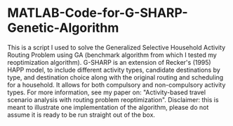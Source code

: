 # MATLAB-Code-for-G-SHARP-Genetic-Algorithm
This is a script I used to solve the Generalized Selective Household Activity Routing Problem using GA (benchmark algorithm from which I tested my reoptimization algorithm). G-SHARP is an extension of Recker's (1995) HAPP model, to include different activity types, candidate destinations by type, and destination choice along with the original routing and scheduling for a household. It allows for both compulsory and non-compulsory activity types. For more information, see my paper on: "Activity-based travel scenario analysis with routing problem reoptimization". Disclaimer: this is meant to illustrate one implementation of the algorithm, please do not assume it is ready to be run straight out of the box.
